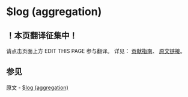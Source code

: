 # $log (aggregation)

## ！本页翻译征集中！

请点击页面上方 EDIT THIS PAGE 参与翻译。
详见：
[贡献指南]( https://github.com/JinMuInfo/MongoDB-Manual-zh/blob/master/CONTRIBUTING.md )、
[原文链接](  https://docs.mongodb.com/manual/reference/operator/aggregation/log/  )。

## 参见

原文 - [$log (aggregation)]( https://docs.mongodb.com/manual/reference/operator/aggregation/log/ )

